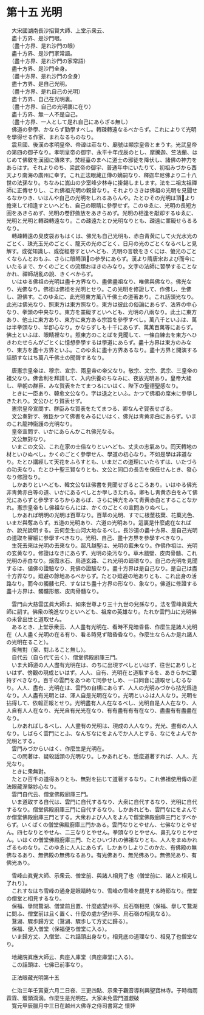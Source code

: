 # 第十五 光明
　大宋國湖南長沙招賢大師、上堂示衆云、  
　盡十方界、是沙門眼。  
　（盡十方界、是れ沙門の眼）  
　盡十方界、是沙門家常語。  
　（盡十方界、是れ沙門の家常語）  
　盡十方界、是沙門全身。  
　（盡十方界、是れ沙門の全身）  
　盡十方界、是自己光明。  
　（盡十方界、是れ自己の光明）  
　盡十方界、自己在光明裏。  
　（盡十方界、自己の光明裏に在り）  
　盡十方界、無一人不是自己。  
　（盡十方界、一人として是れ自己にあらざる無し）  
　佛道の參學、かならず勤學すべし。轉疎轉遠なるべからず。これによりて光明を學得せる作家、まれなるものなり。  
　震旦國、後漢の孝明皇帝、帝諱は莊なり、廟號は顯宗皇帝とまうす。光武皇帝の第四の御子なり。孝明皇帝の御宇、永平十年戊辰のとし、摩騰迦、竺法蘭、はじめて佛敎を漢國に傳來す。焚經臺のまへに道士の邪徒を降伏し、諸佛の神力をあらはす。それよりのち、梁武帝の御宇、普通年中にいたりて、初祖みづから西天より南海の廣州に幸す。これ正法眼藏正傳の嫡嗣なり、釋迦牟尼佛より二十八世の法孫なり。ちなみに嵩山の少室峰少林寺に掛錫しまします。法を二祖太祖禪師に正傳せりし、これ佛祖光明の親曾なり。それよりさきは佛祖の光明を見聞せるなかりき、いはんや自己の光明をしれるあらんや。たとひその光明は頂𩕳より擔來して相逢すといへども、自己の眼睛に參學せず。このゆゑに、光明の長短方圓をあきらめず、光明の卷舒斂放をあきらめず。光明の相逢を猒却するゆゑに、光明と光明と轉疎轉遠なり。この疎遠たとひ光明なりとも、疎遠に罣礙せらるるなり。  
　轉疎轉遠の臭皮袋おもはくは、佛光も自己光明も、赤白靑黄にして火光水光のごとく、珠光玉光のごとく、龍天の光のごとく、日月の光のごとくなるべしと見解す。或從知識し、或從經卷すといへども、光明の言敎をきくには、螢光のごとくならんとおもふ、さらに眼睛頂𩕳の參學にあらず。漢より隋唐宋および而今にいたるまで、かくのごとくの流類おほきのみなり。文字の法師に習󠄁學することなかれ、禪師胡亂の說、きくべからず。  
　いはゆる佛祖の光明は盡十方界なり、盡佛盡祖なり、唯佛與佛なり。佛光なり、光佛なり。佛祖は佛祖を光明とせり。この光明を修證して、作佛し、坐佛し、證佛す。このゆゑに、此光照東方萬八千佛土の道著あり。これ話頭光なり。此光は佛光なり、照東方は東方照なり。東方は彼此の俗論にあらず、法界の中心なり、拳頭の中央なり。東方を罣礙すといへども、光明の八兩なり。此土に東方あり、他土に東方あり、東方に東方ある宗旨を參學すべし。萬八千といふは、萬は半拳頭なり、半卽心なり。かならずしも十千にあらず、萬萬百萬等にあらず。佛土といふは、眼睛裡なり。照東方のことばを見聞して、一條白練去を東方へひきわたせらんがごとくに憶想參學するは學道にあらず。盡十方界は東方のみなり、東方を盡十方界といふ。このゆゑに盡十方界あるなり。盡十方界と開演する話頭すなはち萬八千佛土の聞聲するなり。  
  
　唐憲宗皇帝は、穆宗、宣宗、兩皇帝の帝父なり。敬宗、文宗、武宗、三皇帝の祖父なり。佛舍利を拜請して、入内供養のちなみに、夜放光明あり。皇帝大絓し、早朝の群臣、みな賀表をたてまつるにいはく、陛下の聖德聖感なり。  
　ときに一臣あり、韓愈文公なり。字は退之といふ。かつて佛祖の席末に參學しきたれり。文公ひとり賀表せず。  
　憲宗皇帝宣問す、群臣みな賀表をたてまつる、卿なんぞ賀表せざる。  
　文公奏對す、微臣かつて佛書をみるにいはく、佛光は靑黄赤白にあらず。いまのこれ龍神衞護の光明なり。  
　皇帝宣問す、いかにあらんかこれ佛光なる。  
　文公無對なり。  
　いまこの文公、これ在家の士俗なりといへども、丈夫の志氣あり。囘天轉地の材といひぬべし。かくのごとく參學せん、學道の初心なり。不如是學は非道なり。たとひ講經して天花をふらすとも、いまだこの道理にいたらずは、いたづらの功夫なり。たとひ十聖三賢なりとも、文公と同口の長舌を保任せんとき、發心なり修證なり。  
　しかありといへども、韓文公なほ佛書を見聞せざるところあり。いはゆる佛光非靑黄赤白等の道、いかにあるべしとか學しきたれる。卿もし靑黄赤白をみて佛光にあらずと參學するちからあらば、さらに佛光をみて靑黄赤白とすることなかれ。憲宗皇帝もし佛祖ならんには、かくのごとくの宣問ありぬべし。  
　しかあれば明明の光明は百草なり。百草の光明、すでに根莖枝葉、花菓光色、いまだ與奪あらず。五道の光明あり、六道の光明あり。這裏是什麼處在なればか、說光說明する。云何忽生山河大地なるべし。長沙道の盡十方界、是自己光明の道取を審細に參學すべきなり。光明、自己、盡十方界を參學すべきなり。  
　生死去來は光明の去來なり。超凡越聖は、光明の藍朱なり。作佛作祖は、光明の玄黄なり。修證はなきにあらず、光明の染汚なり。草木牆壁、皮肉骨髓、これ光明の赤白なり。烟霞水石、鳥道玄路、これ光明の廻環なり。自己の光明を見聞するは、値佛の證驗なり、見佛の證驗なり。盡十方界は是自己なり。是自己は盡十方界なり。廻避の餘地あるべからず。たとひ廻避の地ありとも、これ出身の活路なり。而今の髑髏七尺、すなはち盡十方界の形なり、象なり。佛道に修證する盡十方界は、髑髏形骸、皮肉骨髓なり。  
  
　雲門山大慈雲匡眞大師は、如來世尊より三十九世の兒孫なり。法を雪峰眞覺大師に嗣す。佛衆の晩進なりといへども、祖席の英雄なり。たれか雲門山に光明佛の未曾出世と道取せん。  
　あるとき、上堂示衆云、人人盡有光明在、看時不見暗昏昏、作麼生是諸人光明在（人人盡く光明の在る有り、看る時見ず暗昏昏なり。作麼生ならんか是れ諸人の光明在ること）。  
　衆無對（衆、對ふること無し）。  
　自代云（自ら代て云く）、僧堂佛殿廚庫三門。  
　いま大師道の人人盡有光明在は、のちに出現すべしといはず、往世にありしといはず、傍觀の現成といはず。人人、自有、光明在と道取するを、あきらかに聞持すべきなり。百千の雲門をあつめて同參せしめ、一口同音に道取せしむるなり。人人、盡有、光明在は、雲門の自構にあらず、人人の光明みづから拈光爲道なり。人人盡有光明とは、渾人自是光明在なり。光明といふは人人なり。光明を拈得して、依報正報とせり。光明盡有人人在なるべし、光明自是人人在なり、人人自有人人在なり、光光自有光光在なり、有有盡有有有在なり、盡盡有有盡盡在なり。  
　しかあればしるべし、人人盡有の光明は、現成の人人なり。光光、盡有の人人なり。しばらく雲門にとふ、なんぢなにをよんでか人人とする、なにをよんでか光明とする。  
　雲門みづからいはく、作麼生是光明在。  
　この問著は、疑殺話頭の光明なり。しかあれども、恁麼道著すれば、人人、光光なり。  
　ときに衆無對。  
　たとひ百千の道得ありとも、無對を拈じて道著するなり。これ佛祖使用傳の正法眼藏涅槃妙心なり。  
　雲門自代云、僧堂佛殿廚庫三門。  
　いま道取する自代は、雲門に自代するなり、大衆に自代するなり、光明に自代するなり。僧堂佛殿廚庫三門に自代するなり。しかあれども、雲門なにをよんでか僧堂佛殿廚庫三門とする。大衆および人人をよんで僧堂佛殿廚庫三門とすべからず。いくばくの僧堂佛殿廚庫三門かある。雲門なりとやせん、七佛なりとやせん。四七なりとやせん、二三なりとやせん。拳頭なりとやせん、鼻孔なりとやせん。いはくの僧堂佛殿廚庫三門、たとひいづれの佛祖なりとも、人人をまぬかれざるものなり。このゆゑに人人にあらず。しかありしよりこのかた、有佛殿の無佛なるあり、無佛殿の無佛なるあり。有光佛あり、無光佛あり。無佛光あり、有佛光あり。  
  
　雪峰山眞覺大師、示衆云、僧堂前、與諸人相見了也（僧堂前に、諸人と相見し了れり）。  
　これすなはち雪峰の通身是眼睛時なり、雪峰の雪峰を覷見する時節なり。僧堂の僧堂と相見するなり。  
　保福、擧問鵞湖、僧堂前且置、什麼處望州亭、烏石嶺相見（保福、擧して鵞湖に問ふ、僧堂前は且く置く、什麼の處か望州亭、烏石嶺の相見なる）。  
　鵞湖、驟歩歸方丈（鵞湖、驟歩して方丈に歸る）。  
　保福、便入僧堂（保福便ち僧堂に入る）。  
　いま歸方丈、入僧堂、これ話頭出身なり。相見底の道理なり、相見了也僧堂なり。  
  
　地藏院眞應大師云、典座入庫堂（典座庫堂に入る）。  
　この話頭は、七佛已前事なり。  
  
　正法眼藏光明第十五  
  
　仁治三年壬寅夏六月二日夜、三更四點、示衆于觀音導利興聖寶林寺。于時梅雨霖霖、簷頭滴滴。作麼生是光明在。大家未免雲門道覷破  
　寬元甲辰臘月中三日在越州大佛寺之侍司書寫之 懷弉